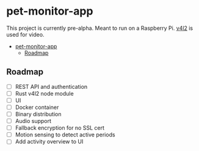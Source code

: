 # pet-monitor-app

This project is currently pre-alpha.
Meant to run on a Raspberry Pi. [v4l2](https://www.kernel.org/doc/html/v4.9/media/uapi/v4l/v4l2.html) is used for video.

- [pet-monitor-app](#pet-monitor-app)
  - [Roadmap](#roadmap)

## Roadmap

- [ ] REST API and authentication
- [ ] Rust v4l2 node module
- [ ] UI
- [ ] Docker container
- [ ] Binary distribution
- [ ] Audio support
- [ ] Fallback encryption for no SSL cert
- [ ] Motion sensing to detect active periods
- [ ] Add activity overview to UI
